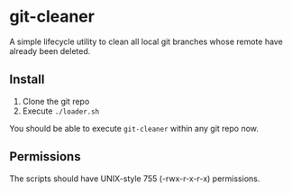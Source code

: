 # git-cleaner

A simple lifecycle utility to clean all local git branches whose remote have already been deleted. 

## Install

1. Clone the git repo
2. Execute ``./loader.sh``

You should be able to execute ``git-cleaner`` within any git repo now.

## Permissions

The scripts should have UNIX-style 755 (-rwx-r-x-r-x) permissions.